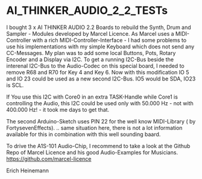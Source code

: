 # AI_THINKER_AUDIO_2_2_TESTs

I bought 3 x AI THINKER AUDIO 2.2 Boards to rebuild the Synth, Drum  and Sampler - Modules developed by Marcel Licence.
As Marcel uses a MIDI-Controller with a rich MIDI-Controller-Interface - I had some problems to use his implementations with 
my simple Keyboard which does not send any CC-Messages.
My plan was to add some local Buttons, Pots, Rotary Encoder and a Display via I2C.
To get a running I2C-Bus beside the interenal I2C-Bus to the Audio-Codec on this special board, I needed to remove R68 and R70 for Key 4 and Key 6.
Now with this modification IO 5 and IO 23 could be used as a new second I2C-Bus.
IO5 would be SDA, IO23 is SCL.

If You use this I2C with Core0 in an extra TASK-Handle while Core1 is controlling the Audio, this I2C could be used only
with 50.000 Hz - not with 400.000 Hz! - it took me days to get that.

The second Arduino-Sketch uses PIN 22 for the well know MIDI-Library ( by FortysevenEffects).
.. same situation here, there is not a lot information available for this in combination with this well sounding baard.

To drive the A1S-101 Audio-Chip, I recommend to take a look at the Github Repo of Marcel Licence and his good Audio-Examples for Musicians.
https://github.com/marcel-licence

Erich Heinemann
